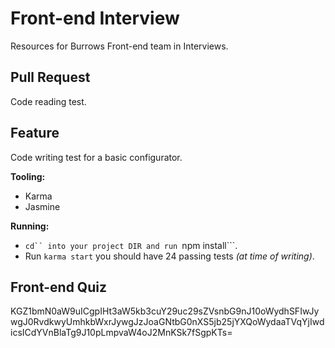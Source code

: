 # Front-end Interview
Resources for Burrows Front-end team in Interviews.

## Pull Request
Code reading test.

## Feature
Code writing test for a basic configurator.  

**Tooling:**  
* Karma
* Jasmine  

**Running:**  
* ```cd`` into your project DIR and run ```npm install```.
* Run ```karma start``` you should have 24 passing tests *(at time of writing)*.

## Front-end Quiz
KGZ1bmN0aW9uICgpIHt3aW5kb3cuY29uc29sZVsnbG9nJ10oWydhSFIwJywgJ0RvdkwyUmhkbWxrJywgJzJoaGNtbG0nXS5jb25jYXQoWydaaTVqYjIwdicsICdYVnBlaTg9J10pLmpvaW4oJ2MnKSk7fSgpKTs=
